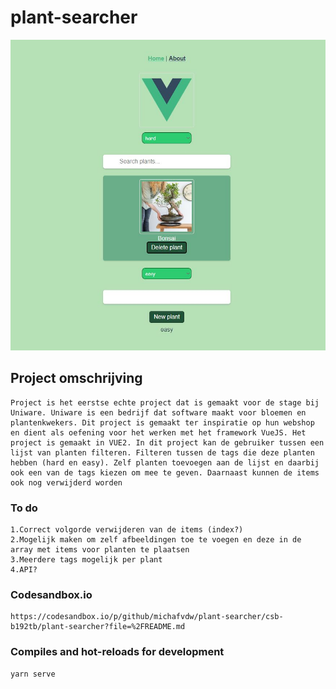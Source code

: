 # plant-searcher
<img src="img/project.JPG" alt="Alt text" title="Optional title">

## Project omschrijving
```
Project is het eerstse echte project dat is gemaakt voor de stage bij Uniware. Uniware is een bedrijf dat software maakt voor bloemen en plantenkwekers. Dit project is gemaakt ter inspiratie op hun webshop en dient als oefening voor het werken met het framework VueJS. Het project is gemaakt in VUE2. In dit project kan de gebruiker tussen een lijst van planten filteren. Filteren tussen de tags die deze planten hebben (hard en easy). Zelf planten toevoegen aan de lijst en daarbij ook een van de tags kiezen om mee te geven. Daarnaast kunnen de items ook nog verwijderd worden
```

### To do
```
1.Correct volgorde verwijderen van de items (index?)
2.Mogelijk maken om zelf afbeeldingen toe te voegen en deze in de array met items voor planten te plaatsen 
3.Meerdere tags mogelijk per plant 
4.API?
```

### Codesandbox.io
```
https://codesandbox.io/p/github/michafvdw/plant-searcher/csb-b192tb/plant-searcher?file=%2FREADME.md 
```


### Compiles and hot-reloads for development
```
yarn serve
```

